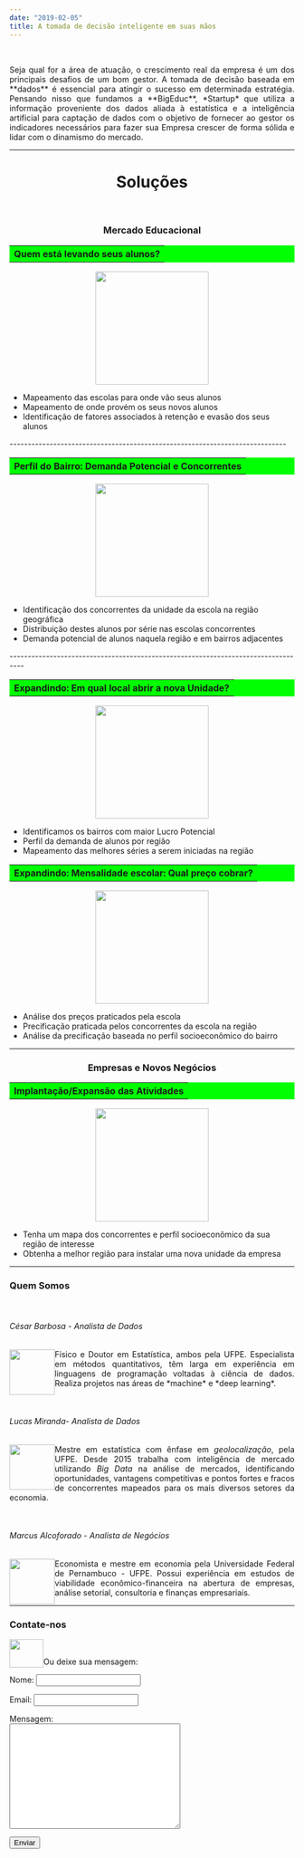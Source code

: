 ```yaml
---
date: "2019-02-05"
title: A tomada de decisão inteligente em suas mãos 
---
```

&nbsp;
&nbsp;
&nbsp;
&nbsp;
            
  <td><p align=justify>Seja qual for a área de atuação, o crescimento real da empresa é um dos principais desafios de um bom gestor. A tomada de decisão baseada em **dados** é essencial para atingir o sucesso em determinada estratégia. Pensando nisso que fundamos a **BigEduc**, *Startup* que utiliza a informação proveniente dos dados aliada à  estatística e a inteligência artificial  para captação de dados com o objetivo de fornecer ao gestor os indicadores necessários para fazer sua Empresa crescer de forma sólida e lidar com o dinamismo do mercado.</p></td>                                                                                                                                                                          
        
        
        
        
------------------------------------
                                                                                       
<html>
<h1><center>  Soluções</center></h1> &nbsp;
<h3><center>  Mercado Educacional</center></h3>


<table bgcolor="#00FF00">
<th bgcolor="#00FF00"><center>Quem está levando seus alunos?</center></th>
  </th>
</table>
<p align="center">
<img src="images/students.png" width="200" height="200" class="center"> 
</p>
 <ul style="list-style-type:disc;">
  <li>Mapeamento  das escolas  para onde vão seus alunos </li>
  <li>  Mapeamento de onde provém os seus novos alunos </li>
  <li> Identificação de fatores associados à retenção e evasão dos seus alunos</li>
</ul>
----------------------------------------------------------------------------
<table bgcolor="#00FF00">
<th bgcolor="#00FF00"><center>Perfil do Bairro: Demanda Potencial e Concorrentes</center></th>
</table>
<p align="center">
<img src="images/icon3.jpeg" width="200" height="200" class="center"></p>    
<ul style="list-style-type:disc;">
  <li> Identificação dos concorrentes da unidade da escola na região geográfica</li>
  <li>Distribuição destes alunos por série nas escolas concorrentes</li>
  <li> Demanda potencial de alunos naquela região e em bairros adjacentes</li>
</ul>
----------------------------------------------------------------------------------
<table bgcolor="#00FF00">
<th bgcolor="#00FF00"><center>Expandindo: Em qual local abrir a nova Unidade?</center></th>
</table>
<p align="center">
<img src="images/unidade.jpeg" width="200" height="200" class="center"></p>    
  <ul style="list-style-type:disc;">
  <li>Identificamos os bairros com maior Lucro
Potencial</li>
  <li> Perfil da demanda de alunos por região </li>
  <li>Mapeamento das melhores séries a serem iniciadas na região</li>
</ul>

<table bgcolor="#00FF00">
<th bgcolor="#00FF00"><center>Expandindo: Mensalidade escolar: Qual preço cobrar?</center></th>
</table>
<p align="center">
<img src="images/money.png" width="200" height="200" class="center"></p>    
  <ul style="list-style-type:disc;">
  <li>Análise dos preços praticados pela escola
 </li>
  <li> Precificação praticada pelos concorrentes da escola na região</li>
  <li> Análise da precificação baseada no perfil  socioeconômico        
do bairro</li>
</ul>                                                                                             


------------------------------
<h3><center>Empresas e Novos Negócios</center></h3>
 
 <table bgcolor="#00FF00">
<th bgcolor="#00FF00"><center> Implantação/Expansão das Atividades  </center></th>
</table>
<p align="center">
<img src="images/map2.jpeg" width="200" height="200" class="center"></p>    
  <ul style="list-style-type:disc;">
  <li>Tenha um mapa dos concorrentes e perfil socioeconômico da sua região de interesse
</li>
  <li> Obtenha a melhor região para instalar uma nova unidade da empresa
 </li> 
 </ul>     


---------------------------
### Quem Somos
  
   &nbsp;
  &nbsp;
  &nbsp;
###### César Barbosa - Analista de Dados
  <td><p align=justify> <img src="images/cesgrav.png" width="80" height="80" style="float:left;"/>  Físico e Doutor em Estatística, ambos pela UFPE. Especialista em métodos quantitativos, têm larga em experiência em linguagens de programação voltadas à ciência de dados. Realiza projetos nas áreas de *machine* e *deep learning*. </td></p>
  
  &nbsp;
  &nbsp;
  &nbsp;
  
###### Lucas Miranda- Analista de Dados
  
<img src="images/luc.png" width="80" height="80" style="float:left;"/> <td><p align=justify> Mestre em estatística com ênfase em *geolocalização*, pela UFPE.  Desde 2015 trabalha com inteligência de mercado utilizando *Big Data* na análise de mercados, identificando oportunidades, vantagens competitivas e pontos fortes e fracos de concorrentes mapeados para os mais diversos setores da economia. </td></p>
  &nbsp;
  &nbsp;
  &nbsp;
   
###### Marcus Alcoforado - Analista de Negócios
  <td><p align=justify> <img src="images/marcus.png" width="80" height="80" style="float:left;"/>  Economista e mestre em economia pela Universidade Federal de Pernambuco - UFPE. Possui experiência em estudos de viabilidade econômico-financeira na abertura de empresas, análise setorial, consultoria e finanças empresariais. </td></p>
  
  
----------------------------
### Contate-nos


&nbsp;
 <a href="https://api.whatsapp.com/send?1=pt_BR&phone=5581999387537"><img src="images/zap.png" width="60" height="50" style="float:left;"/>
</a> 
 </html>


<html>
Ou deixe sua mensagem:

   <body>
    <form name="contact" method="POST" data-netlify="true">
      <p>Nome: <input type="text" name="name"/></p>
      <p>Email: <input type="text" name="email"/></p>
      <p>Mensagem:
        <br />
        <textarea name="comments" rows = "12" cols = "35"></textarea>
        <br>
      <p><input type="submit" name="submit" value="Enviar" />
      </p>  
    </form>
  </body>
 
 
 
 
  
